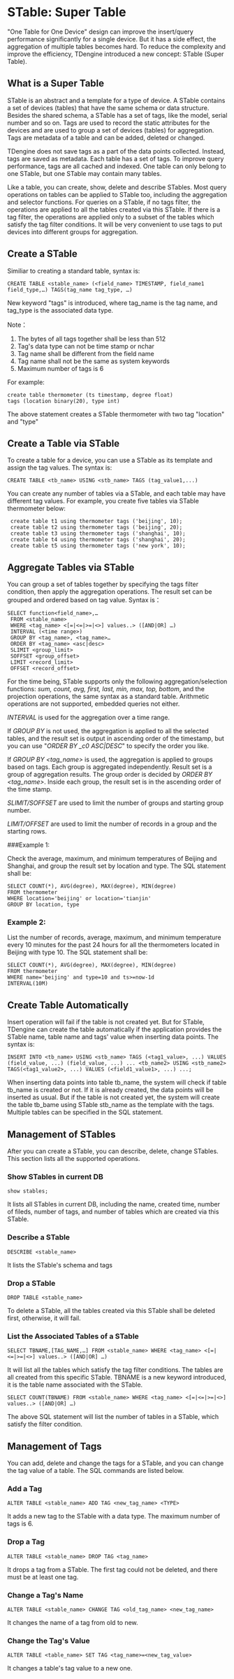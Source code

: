 # STable: Super Table 

"One Table for One Device" design can improve the insert/query performance significantly for a single device. But it has a side effect, the aggregation of multiple tables becomes hard. To reduce the complexity and improve the efficiency, TDengine introduced a new concept: STable (Super Table).  

## What is a Super Table

STable is an abstract and a template for a type of device. A STable contains a set of devices (tables) that have the same schema or data structure. Besides the shared schema, a STable has a set of tags, like the model, serial number and so on. Tags are used to record the static attributes for the devices and are used to group a set of devices (tables) for aggregation. Tags are metadata of a table and can be added, deleted or changed.   

TDengine does not save tags as a part of the data points collected. Instead, tags are saved as metadata. Each table has a set of tags. To improve query performance, tags are all cached and indexed. One table can only belong to one STable, but one STable may contain many tables. 

Like a table, you can create, show, delete and describe STables. Most query operations on tables can be applied to STable too, including the aggregation and selector functions. For queries on a STable, if no tags filter, the operations are applied to all the tables created via this STable. If there is a tag filter, the operations are applied only to a subset of the tables which satisfy the tag filter conditions. It will be very convenient to use tags to put devices into different groups for aggregation.

## Create a STable

Similiar to creating a standard table, syntax is: 

```mysql
CREATE TABLE <stable_name> (<field_name> TIMESTAMP, field_name1 field_type,…) TAGS(tag_name tag_type, …)
```

New keyword "tags" is introduced, where tag_name is the tag name, and tag_type is the associated data type. 

Note：

1. The bytes of all tags together shall be less than 512 
2. Tag's data type can not be time stamp or nchar
3. Tag name shall be different from the field name
4. Tag name shall not be the same as system keywords
5. Maximum number of tags is 6 

For example:

```mysql
create table thermometer (ts timestamp, degree float) 
tags (location binary(20), type int)
```

The above statement creates a STable thermometer with two tag "location" and "type"

## Create a Table via STable

To create a table for a device, you can use a STable as its template and assign the tag values. The syntax is:

```mysql
CREATE TABLE <tb_name> USING <stb_name> TAGS (tag_value1,...)
```

You can create any number of tables via a STable, and each table may have different tag values. For example, you create five tables via STable thermometer below:

```mysql
 create table t1 using thermometer tags ('beijing', 10);
 create table t2 using thermometer tags ('beijing', 20);
 create table t3 using thermometer tags ('shanghai', 10);
 create table t4 using thermometer tags ('shanghai', 20);
 create table t5 using thermometer tags ('new york', 10);
```

## Aggregate Tables via STable

You can group a set of tables together by specifying the tags filter condition, then apply the aggregation operations. The result set can be grouped and ordered based on tag value. Syntax is：

```mysql
SELECT function<field_name>,… 
 FROM <stable_name> 
 WHERE <tag_name> <[=|<=|>=|<>] values..> ([AND|OR] …)
 INTERVAL (<time range>)
 GROUP BY <tag_name>, <tag_name>…
 ORDER BY <tag_name> <asc|desc>
 SLIMIT <group_limit>
 SOFFSET <group_offset>
 LIMIT <record_limit>
 OFFSET <record_offset>
```

For the time being, STable supports only the following aggregation/selection functions: *sum, count, avg, first, last, min, max, top, bottom*, and the projection operations, the same syntax as a standard table.  Arithmetic operations are not supported, embedded queries not either. 

*INTERVAL* is used for the aggregation over a time range.

If *GROUP BY* is not used, the aggregation is applied to all the selected tables, and the result set is output in ascending order of the timestamp, but you can use "*ORDER BY _c0 ASC|DESC*" to specify the order you like. 

If *GROUP BY <tag_name>* is used, the aggregation is applied to groups based on tags. Each group is aggregated independently. Result set is a group of aggregation results. The group order is decided by *ORDER BY <tag_name>*. Inside each group, the result set is in the ascending order of the time stamp. 

*SLIMIT/SOFFSET* are used to limit the number of groups and starting group number.

*LIMIT/OFFSET* are used to limit the number of records in a group and the starting rows.

###Example 1:

Check the average, maximum, and minimum temperatures of Beijing and Shanghai, and group the result set by location and type. The SQL statement shall be:

```mysql
SELECT COUNT(*), AVG(degree), MAX(degree), MIN(degree)
FROM thermometer
WHERE location='beijing' or location='tianjin'
GROUP BY location, type 
```

### Example 2:

List the number of records, average, maximum, and minimum temperature every 10 minutes for the past 24 hours for all the thermometers located in Beijing with type 10. The SQL statement shall be:

```mysql
SELECT COUNT(*), AVG(degree), MAX(degree), MIN(degree)
FROM thermometer
WHERE name='beijing' and type=10 and ts>=now-1d
INTERVAL(10M)
```

## Create Table Automatically

Insert operation will fail if the table is not created yet. But for STable, TDengine can create the table automatically if the application provides the STable name, table name and tags' value when inserting data points. The syntax is:

```mysql
INSERT INTO <tb_name> USING <stb_name> TAGS (<tag1_value>, ...) VALUES (field_value, ...) (field_value, ...) ... <tb_name2> USING <stb_name2> TAGS(<tag1_value2>, ...) VALUES (<field1_value1>, ...) ...;
```

When inserting data points into table tb_name, the system will check if table tb_name is created or not. If it is already created, the data points will be inserted as usual. But if the table is not created yet, the system will create the table tb_bame using STable stb_name as the template with the tags. Multiple tables can be specified in the SQL statement. 

## Management of STables

After you can create a STable, you can describe, delete, change STables. This section lists all the supported operations.

### Show STables in current DB

```mysql
show stables;
```

It lists all STables in current DB, including the name, created time, number of fileds, number of tags, and number of tables which are created via this STable. 

### Describe a STable

```mysql
DESCRIBE <stable_name>
```

It lists the STable's schema and tags

### Drop a STable

```mysql
DROP TABLE <stable_name>
```

To delete a STable, all the tables created via this STable shall be deleted first, otherwise, it will fail.

### List the Associated Tables of a STable

```mysql
SELECT TBNAME,[TAG_NAME,…] FROM <stable_name> WHERE <tag_name> <[=|<=|>=|<>] values..> ([AND|OR] …)
```

It will list all the tables which satisfy the tag filter conditions. The tables are all created from this specific STable. TBNAME is a new keyword introduced, it is the table name associated with the STable. 

```mysql
SELECT COUNT(TBNAME) FROM <stable_name> WHERE <tag_name> <[=|<=|>=|<>] values..> ([AND|OR] …)
```

The above SQL statement will list the number of tables in a STable, which satisfy the filter condition.

## Management of Tags

You can add, delete and change the tags for a STable, and you can change the tag value of a table. The SQL commands are listed below.  

### Add a Tag

```mysql
ALTER TABLE <stable_name> ADD TAG <new_tag_name> <TYPE>
```

It adds a new tag to the STable with a data type. The maximum number of tags is 6. 

### Drop a Tag

```mysql
ALTER TABLE <stable_name> DROP TAG <tag_name>
```

It drops a tag from a STable. The first tag could not be deleted, and there must be at least one tag.

### Change a Tag's Name

```mysql
ALTER TABLE <stable_name> CHANGE TAG <old_tag_name> <new_tag_name>
```

It changes the name of a tag from old to new. 

### Change the Tag's Value

```mysql
ALTER TABLE <table_name> SET TAG <tag_name>=<new_tag_value>
```

It changes a table's tag value to a new one. 

